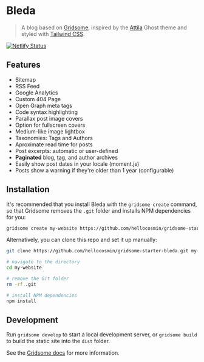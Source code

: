 # Bleda

> A blog based on [Gridsome](https://gridsome.org), inspired by the [Attila](https://github.com/zutrinken/attila) Ghost theme and styled with [Tailwind CSS](https://tailwindcss.com).

[![Netlify Status](https://api.netlify.com/api/v1/badges/73522bef-3651-4b57-ba18-261a130f04b3/deploy-status)](https://app.netlify.com/sites/v-bind/deploys)

## Features

- Sitemap
- RSS Feed
- Google Analytics
- Custom 404 Page
- Open Graph meta tags
- Code syntax highlighting
- Parallax post image covers
- Option for fullscreen covers
- Medium-like image lightbox
- Taxonomies: Tags and Authors
- Aproximate read time for posts
- Post excerpts: automatic or user-defined
- **Paginated** blog, [tag](https://gridsome-starter-bleda.netlify.com/tag/dummy/), and author archives
- Easily show post dates in your locale (moment.js)
- Posts show a warning if they're older than 1 year (configurable)

## Installation

It's recommended that you install Bleda with the `gridsome create` command, so that Gridsome removes the `.git` folder and installs NPM dependencies for you: 

```sh 
gridsome create my-website https://github.com/hellocosmin/gridsome-starter-bleda.git
```

Alternatively, you can clone this repo and set it up manually:

```sh 
git clone https://github.com/hellocosmin/gridsome-starter-bleda.git my-website

# navigate to the directory
cd my-website

# remove the Git folder
rm -rf .git

# install NPM dependencies
npm install
```

## Development

Run `gridsome develop` to start a local development server, or `gridsome build` to build the static site into the `dist` folder.

See the [Gridsome docs](https://gridsome.org/docs) for more information.
